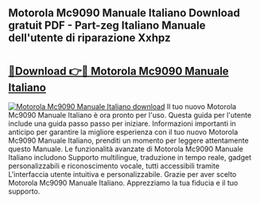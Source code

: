 ## Motorola Mc9090 Manuale Italiano Download gratuit PDF - Part-zeg Italiano Manuale dell'utente di riparazione Xxhpz

# <h2><a href="http://dfazem.blite.top/?on=Motorola+Mc9090+Manuale+Italiano">🔗Download 👉🔴 Motorola Mc9090 Manuale Italiano</a></h2>

[![Motorola Mc9090 Manuale Italiano download](https://i.imgur.com/lujVjoI.png)](http://dfazem.blite.top/?on=Motorola+Mc9090+Manuale+Italiano)
Il tuo nuovo Motorola Mc9090 Manuale Italiano è ora pronto per l'uso. Questa guida per l'utente include una guida passo passo per iniziare. Informazioni importanti in anticipo per garantire la migliore esperienza con il tuo nuovo Motorola Mc9090 Manuale Italiano, prenditi un momento per leggere attentamente questo Manuale. Le funzionalità avanzate di Motorola Mc9090 Manuale Italiano includono Supporto multilingue, traduzione in tempo reale, gadget personalizzabili e riconoscimento vocale, tutti accessibili tramite L'interfaccia utente intuitiva e personalizzabile. Grazie per aver scelto Motorola Mc9090 Manuale Italiano. Apprezziamo la tua fiducia e il tuo supporto.
